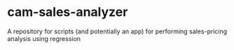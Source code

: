 # cam-sales-analyzer
A repository for scripts (and potentially an app) for performing sales-pricing analysis using regression
